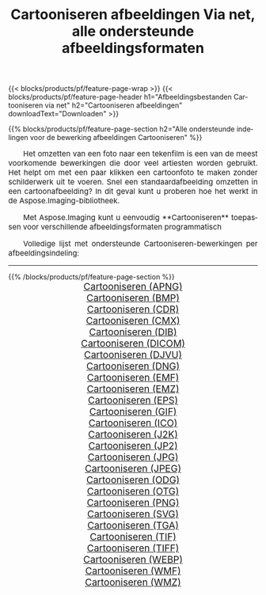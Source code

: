 ﻿---
title: Cartooniseren afbeeldingen Via net, alle ondersteunde afbeeldingsformaten 
weight: 3920
url: /nl/net/cartoonify/ 
lang: nl
langdirlevel: 2
locales: zh-hans,ja,it,ru,de,es,fr,nl,id,lt,pl,pt,vi,tr,ko,zh-hant,ar,hi,th,sv,cs,uk,he
description: Met behulp van Aspose.Imaging kunt u eenvoudig Cartooniseren afbeeldingen maken via net
---

{{< blocks/products/pf/feature-page-wrap >}}
{{< blocks/products/pf/feature-page-header h1="Afbeeldingsbestanden Cartooniseren via net" h2="Cartooniseren afbeeldingen" downloadText="Downloaden" >}}


{{% blocks/products/pf/feature-page-section  h2="Alle ondersteunde indelingen voor de bewerking afbeeldingen Cartooniseren" %}}
<p align="justify" style="text-indent:2em;font-size:15px;">
Het omzetten van een foto naar een tekenfilm is een van de meest voorkomende bewerkingen die door veel artiesten worden gebruikt. Het helpt om met een paar klikken een cartoonfoto te maken zonder schilderwerk uit te voeren. Snel een standaardafbeelding omzetten in een cartoonafbeelding? In dit geval kunt u proberen hoe het werkt in de Aspose.Imaging-bibliotheek.
</p>
<p align="justify" style="text-indent:2em;font-size:15px;">
Met Aspose.Imaging kunt u eenvoudig **Cartooniseren** toepassen voor verschillende afbeeldingsformaten programmatisch
</p>
<p align="justify" style="text-indent:2em;font-size:15px;">
Volledige lijst met ondersteunde Cartooniseren-bewerkingen per afbeeldingsindeling:
</p>
<hr/>
{{% /blocks/products/pf/feature-page-section %}}
<div class="container-fluid productfamilypage bg-gray">
    <div class="convertypes bg-gray agp-content section">
        <div class="container">
		<div class="row other-converters" style="gap: 10px;font-size: 19px;text-align:center;">
		    <div class='col-md-2 other-converter remove-lp remove-rp'><a href="/imaging/nl/net/cartoonify/apng/" style="padding:15px;">Cartooniseren (APNG)</a></div><div class='col-md-2 other-converter remove-lp remove-rp'><a href="/imaging/nl/net/cartoonify/bmp/" style="padding:15px;">Cartooniseren (BMP)</a></div><div class='col-md-2 other-converter remove-lp remove-rp'><a href="/imaging/nl/net/cartoonify/cdr/" style="padding:15px;">Cartooniseren (CDR)</a></div><div class='col-md-2 other-converter remove-lp remove-rp'><a href="/imaging/nl/net/cartoonify/cmx/" style="padding:15px;">Cartooniseren (CMX)</a></div><div class='col-md-2 other-converter remove-lp remove-rp'><a href="/imaging/nl/net/cartoonify/dib/" style="padding:15px;">Cartooniseren (DIB)</a></div><div class='col-md-2 other-converter remove-lp remove-rp'><a href="/imaging/nl/net/cartoonify/dicom/" style="padding:15px;">Cartooniseren (DICOM)</a></div><div class='col-md-2 other-converter remove-lp remove-rp'><a href="/imaging/nl/net/cartoonify/djvu/" style="padding:15px;">Cartooniseren (DJVU)</a></div><div class='col-md-2 other-converter remove-lp remove-rp'><a href="/imaging/nl/net/cartoonify/dng/" style="padding:15px;">Cartooniseren (DNG)</a></div><div class='col-md-2 other-converter remove-lp remove-rp'><a href="/imaging/nl/net/cartoonify/emf/" style="padding:15px;">Cartooniseren (EMF)</a></div><div class='col-md-2 other-converter remove-lp remove-rp'><a href="/imaging/nl/net/cartoonify/emz/" style="padding:15px;">Cartooniseren (EMZ)</a></div><div class='col-md-2 other-converter remove-lp remove-rp'><a href="/imaging/nl/net/cartoonify/eps/" style="padding:15px;">Cartooniseren (EPS)</a></div><div class='col-md-2 other-converter remove-lp remove-rp'><a href="/imaging/nl/net/cartoonify/gif/" style="padding:15px;">Cartooniseren (GIF)</a></div><div class='col-md-2 other-converter remove-lp remove-rp'><a href="/imaging/nl/net/cartoonify/ico/" style="padding:15px;">Cartooniseren (ICO)</a></div><div class='col-md-2 other-converter remove-lp remove-rp'><a href="/imaging/nl/net/cartoonify/j2k/" style="padding:15px;">Cartooniseren (J2K)</a></div><div class='col-md-2 other-converter remove-lp remove-rp'><a href="/imaging/nl/net/cartoonify/jp2/" style="padding:15px;">Cartooniseren (JP2)</a></div><div class='col-md-2 other-converter remove-lp remove-rp'><a href="/imaging/nl/net/cartoonify/jpg/" style="padding:15px;">Cartooniseren (JPG)</a></div><div class='col-md-2 other-converter remove-lp remove-rp'><a href="/imaging/nl/net/cartoonify/jpeg/" style="padding:15px;">Cartooniseren (JPEG)</a></div><div class='col-md-2 other-converter remove-lp remove-rp'><a href="/imaging/nl/net/cartoonify/odg/" style="padding:15px;">Cartooniseren (ODG)</a></div><div class='col-md-2 other-converter remove-lp remove-rp'><a href="/imaging/nl/net/cartoonify/otg/" style="padding:15px;">Cartooniseren (OTG)</a></div><div class='col-md-2 other-converter remove-lp remove-rp'><a href="/imaging/nl/net/cartoonify/png/" style="padding:15px;">Cartooniseren (PNG)</a></div><div class='col-md-2 other-converter remove-lp remove-rp'><a href="/imaging/nl/net/cartoonify/svg/" style="padding:15px;">Cartooniseren (SVG)</a></div><div class='col-md-2 other-converter remove-lp remove-rp'><a href="/imaging/nl/net/cartoonify/tga/" style="padding:15px;">Cartooniseren (TGA)</a></div><div class='col-md-2 other-converter remove-lp remove-rp'><a href="/imaging/nl/net/cartoonify/tif/" style="padding:15px;">Cartooniseren (TIF)</a></div><div class='col-md-2 other-converter remove-lp remove-rp'><a href="/imaging/nl/net/cartoonify/tiff/" style="padding:15px;">Cartooniseren (TIFF)</a></div><div class='col-md-2 other-converter remove-lp remove-rp'><a href="/imaging/nl/net/cartoonify/webp/" style="padding:15px;">Cartooniseren (WEBP)</a></div><div class='col-md-2 other-converter remove-lp remove-rp'><a href="/imaging/nl/net/cartoonify/wmf/" style="padding:15px;">Cartooniseren (WMF)</a></div><div class='col-md-2 other-converter remove-lp remove-rp'><a href="/imaging/nl/net/cartoonify/wmz/" style="padding:15px;">Cartooniseren (WMZ)</a></div>
                </div>
        </div>
    </div>
</div>
<br/>
